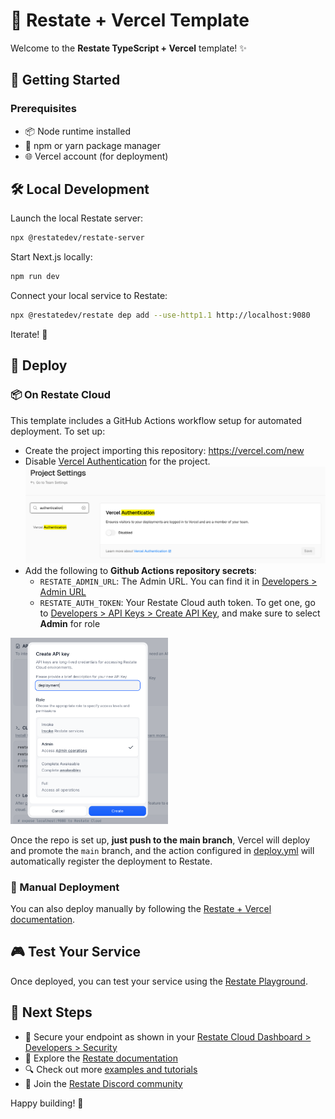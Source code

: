 # 🚀 Restate + Vercel Template

Welcome to the **Restate TypeScript + Vercel** template! ✨

## 🏁 Getting Started

### Prerequisites
- 📦 Node runtime installed
- 🔧 npm or yarn package manager
- 🌐 Vercel account (for deployment)

## 🛠️ Local Development

Launch the local Restate server:
```bash
npx @restatedev/restate-server
```

Start Next.js locally:
```bash
npm run dev
```

Connect your local service to Restate:
```bash
npx @restatedev/restate dep add --use-http1.1 http://localhost:9080
```

Iterate! 🔧

## 🚀 Deploy

### 📦 On Restate Cloud

This template includes a GitHub Actions workflow setup for automated deployment. To set up:

* Create the project importing this repository: https://vercel.com/new
* Disable [Vercel Authentication](https://vercel.com/docs/security/deployment-protection/methods-to-protect-deployments/vercel-authentication) for the project.
![Screenshot of Vercel authentication](https://raw.githubusercontent.com/restatedev/docs-restate/refs/heads/main/docs/img/services/deploy/vercel-disable-authentication.png)
* Add the following to **Github Actions repository secrets**:
  - `RESTATE_ADMIN_URL`: The Admin URL. You can find it in [Developers > Admin URL](https://cloud.restate.dev/to/developers/integration#admin)
  - `RESTATE_AUTH_TOKEN`: Your Restate Cloud auth token. To get one, go to [Developers > API Keys > Create API Key](https://cloud.restate.dev?createApiKey=true&createApiKeyDescription=deployment-key&createApiKeyRole=rst:role::AdminAccess), and make sure to select **Admin** for role
<img src="https://raw.githubusercontent.com/restatedev/docs-restate/refs/heads/main/docs/img/services/deploy/deployment-token.png" style="width:50%;height:50%;" />

Once the repo is set up, **just push to the main branch**, Vercel will deploy and promote the `main` branch, and the action configured in [deploy.yml](.github/workflows/deploy.yml) will automatically register the deployment to Restate.

### 🔧 Manual Deployment

You can also deploy manually by following the [Restate + Vercel documentation](https://docs.restate.dev/services/deploy/vercel).

## 🎮 Test Your Service

Once deployed, you can test your service using the [Restate Playground](https://cloud.restate.dev/to/overview?servicePlayground=Greeter#/operations/greet).

## 🎯 Next Steps

- 🔐 Secure your endpoint as shown in your [Restate Cloud Dashboard > Developers > Security](https://cloud.restate.dev/to/developers/integration#security)
- 📖 Explore the [Restate documentation](https://docs.restate.dev)
- 🔍 Check out more [examples and tutorials](https://github.com/restatedev/examples)
- 💬 Join the [Restate Discord community](https://discord.gg/skW3AZ6uGd)

Happy building! 🎉
